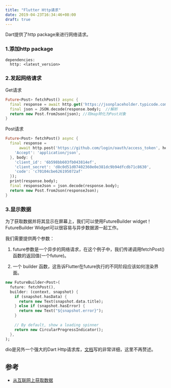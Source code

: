 ```yaml
---
title: "Flutter Http请求"
date: 2019-04-23T16:34:46+08:00
draft: true
---
```


Dart提供了http package来进行网络请求。

### 1.添加http package

```
dependencies:
  http: <latest_version>
```
### 2.发起网络请求

Get请求

```dart
Future<Post> fetchPost() async {
  final response = await http.get('https://jsonplaceholder.typicode.com/posts/1'); //请求
  final json = JSON.decode(response.body);  //解析
  return new Post.fromJson(json); //将map转化为Post对象
}
```

Post请求

```dart
Future<Post> fetchPost() async {
  final response =
      await http.post('https://github.com/login/oauth/access_token', headers: {
    'Accept': 'application/json',
  }, body: {
    'client_id': '6b598bb603fb043814ef',
    'client_secret': 'd8c0d51d07402360e0e381dc9b94dfcdb71c8630',
    'code': 'c70104cbe626195072af'
  });
  print(response.body);
  final responseJson = json.decode(response.body);
  return new Post.fromJson(responseJson);
}
```

### 3.显示数据


为了获取数据并将其显示在屏幕上，我们可以使用FutureBuilder widget！FutureBuilder Widget可以很容易与异步数据源一起工作。

我们需要提供两个参数：

1. future参数是一个异步的网络请求，在这个例子中，我们传递调用fetchPost()函数的返回值(一个future)。

2. 一个 builder 函数，这告诉Flutter在future执行的不同阶段应该如何渲染界面。

```dart
new FutureBuilder<Post>(
  future: fetchPost(),
  builder: (context, snapshot) {
    if (snapshot.hasData) {
      return new Text(snapshot.data.title);
    } else if (snapshot.hasError) {
      return new Text("${snapshot.error}");
    }
   
    // By default, show a loading spinner
    return new CircularProgressIndicator();
  },
);
```

dio是另外一个强大的Dart Http请求库，[文档](https://github.com/flutterchina/dio/blob/master/README-ZH.md)写的非常详细，这里不再赘述。

## 参考

* [从互联网上获取数据](https://flutterchina.club/cookbook/networking/fetch-data/)

